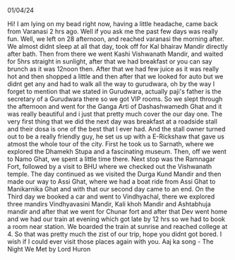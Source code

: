 01/04/24

Hi!
I am lying on my bead right now, having a little headache, came back from Varanasi 2 hrs ago. Well if you ask me the past few days was really fun. Well, we left on 28 afternoon, and reached varanasi the morning after. We almost didnt sleep at all that day, took off for Kal bhairav Mandir directly after bath. Then from there we went Kashi Vishwanath Mandir, and waited for 5hrs straight in sunlight, after that we had breakfast or you can say brunch as it was 12noon then. After that we had few juice as it was really hot and then shopped a little and then after that we looked for auto but we didnt get any and had to walk all the way to gurudwara, oh by the way I forget to mention that we stated in Gurudwara, actually paji's father is the secretary of a Gurudwara there so we got VIP rooms. So we slept through the afternoon and went for the Ganga Arti of Dashashwamedh Ghat and it was really beautiful and i just that pretty much cover the our day one. The very first thing that we did the next day was breakfast at a roadside stall and their dosa is one of the best that I ever had. And the stall owner turned out to be a really friendly guy, he set us up with a E-Rickshaw that gave us atmost the whole tour of the city. First he took us to Sarnath, where we explored the Dhamekh Stupa and a fascinating museum. Then, off we went to Namo Ghat, we spent a little time there. Next stop was the Ramnagar Fort, followed by a visit to BHU where we checked out the Vishwanath temple. The day continued as we visited the Durga Kund Mandir and then made our way to Assi Ghat, where we had a boat ride from Assi Ghat to Manikarnika Ghat and with that our second day came to an end. On the Third day we booked a car and went to Vindhyachal, there we explored three mandirs Vindhyavasini Mandir, Kali khoh Mandir and Ashtabhuja mandir and after that we went for Chunar fort and after that Dev went home and we had our train at evening which got late by 12 hrs so we had to book a room near station. We boarded the train at sunrise and reached college at 4. So that was pretty much the zist of our trip, hope you didnt got bored. I wish if I could ever visit those places again with you.
Aaj ka song - The Night We Met by Lord Huron